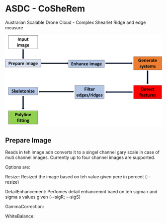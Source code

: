 # ASDC - CoSheRem
Australian Scalable Drone Cloud - Complex Shearlet Ridge and edge measure

![pic](wf.png)

## Prepare Image
Reads in teh image adn converts it to a singel channel gary scale in case of muti channel images.
Currently up to four channel images are supported.

Options are:

Resize: Resized the image based on teh value given pere in percent (--resize)

DetailEnhancement: Perfomes detail enhancemnt baed on teh sigma r and sigma s values given (--sigR; --sigS)

GammaCorrection:

WhiteBalance: 
